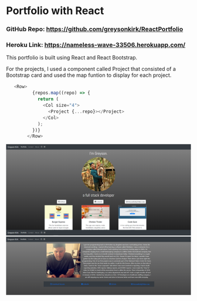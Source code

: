 # Portfolio with React


 ### GitHub Repo: https://github.com/greysonkirk/ReactPortfolio
 ### Heroku Link:  https://nameless-wave-33506.herokuapp.com/

This portfolio is built using React and React Bootstrap. 

For the projects, I used a component called Project that consisted of a Bootstrap card and used the map funtion to display for each project. 
```javascript
   <Row>
          {repos.map((repo) => {
            return (
              <Col size="4">
                <Project {...repo}></Project>
              </Col>
            );
          })}
        </Row>
```


![](src/ss1.PNG)
![](src/ss2.PNG)